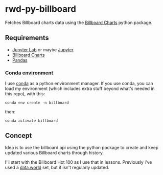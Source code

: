 # rwd-py-billboard

Fetches Billboard charts data using the [Billboard Charts](https://github.com/guoguo12/billboard-charts) python package.

## Requirements

- [Jupyter Lab](https://jupyterlab.readthedocs.io/en/stable/) or maybe [Jupyter](https://jupyter.org/documentation).
- [Billboard Charts](https://github.com/guoguo12/billboard-charts)
- [Pandas](https://pandas.pydata.org/)

### Conda environment

I use [conda](https://docs.conda.io/projects/conda/en/latest/index.html) as a python environment manager. If you use conda, you can load my environment (which includes extra stuff beyond what's needed in this repo), with this:

`conda env create -n billboard`

then:

`conda activate billboard`

## Concept

Idea is to use the billboard api using the python package to create and keep updated various Billboard charts through history.

I'll start with the Billboard Hot 100 as I use that in lessons. Previously I've used a [data.world](https://data.world/kcmillersean/billboard-hot-100-1958-2017) set, but it isn't regularly updated.


